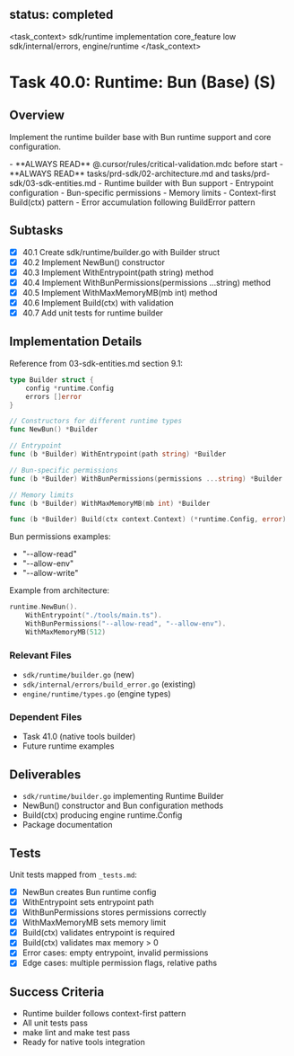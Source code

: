 ## status: completed

<task_context>
<domain>sdk/runtime</domain>
<type>implementation</type>
<scope>core_feature</scope>
<complexity>low</complexity>
<dependencies>sdk/internal/errors, engine/runtime</dependencies>
</task_context>

# Task 40.0: Runtime: Bun (Base) (S)

## Overview

Implement the runtime builder base with Bun runtime support and core configuration.

<critical>
- **ALWAYS READ** @.cursor/rules/critical-validation.mdc before start
- **ALWAYS READ** tasks/prd-sdk/02-architecture.md and tasks/prd-sdk/03-sdk-entities.md
</critical>

<requirements>
- Runtime builder with Bun support
- Entrypoint configuration
- Bun-specific permissions
- Memory limits
- Context-first Build(ctx) pattern
- Error accumulation following BuildError pattern
</requirements>

## Subtasks

- [x] 40.1 Create sdk/runtime/builder.go with Builder struct
- [x] 40.2 Implement NewBun() constructor
- [x] 40.3 Implement WithEntrypoint(path string) method
- [x] 40.4 Implement WithBunPermissions(permissions ...string) method
- [x] 40.5 Implement WithMaxMemoryMB(mb int) method
- [x] 40.6 Implement Build(ctx) with validation
- [x] 40.7 Add unit tests for runtime builder

## Implementation Details

Reference from 03-sdk-entities.md section 9.1:

```go
type Builder struct {
    config *runtime.Config
    errors []error
}

// Constructors for different runtime types
func NewBun() *Builder

// Entrypoint
func (b *Builder) WithEntrypoint(path string) *Builder

// Bun-specific permissions
func (b *Builder) WithBunPermissions(permissions ...string) *Builder

// Memory limits
func (b *Builder) WithMaxMemoryMB(mb int) *Builder

func (b *Builder) Build(ctx context.Context) (*runtime.Config, error)
```

Bun permissions examples:
- "--allow-read"
- "--allow-env"
- "--allow-write"

Example from architecture:
```go
runtime.NewBun().
    WithEntrypoint("./tools/main.ts").
    WithBunPermissions("--allow-read", "--allow-env").
    WithMaxMemoryMB(512)
```

### Relevant Files

- `sdk/runtime/builder.go` (new)
- `sdk/internal/errors/build_error.go` (existing)
- `engine/runtime/types.go` (engine types)

### Dependent Files

- Task 41.0 (native tools builder)
- Future runtime examples

## Deliverables

- `sdk/runtime/builder.go` implementing Runtime Builder
- NewBun() constructor and Bun configuration methods
- Build(ctx) producing engine runtime.Config
- Package documentation

## Tests

Unit tests mapped from `_tests.md`:

- [x] NewBun creates Bun runtime config
- [x] WithEntrypoint sets entrypoint path
- [x] WithBunPermissions stores permissions correctly
- [x] WithMaxMemoryMB sets memory limit
- [x] Build(ctx) validates entrypoint is required
- [x] Build(ctx) validates max memory > 0
- [x] Error cases: empty entrypoint, invalid permissions
- [x] Edge cases: multiple permission flags, relative paths

## Success Criteria

- Runtime builder follows context-first pattern
- All unit tests pass
- make lint and make test pass
- Ready for native tools integration
